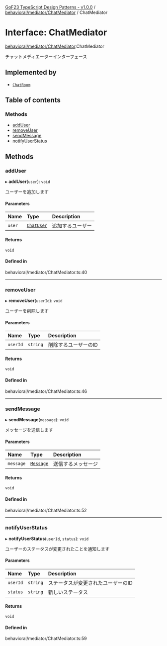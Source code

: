 [GoF23 TypeScript Design Patterns - v1.0.0](../README.md) / [behavioral/mediator/ChatMediator](../modules/behavioral_mediator_ChatMediator.md) / ChatMediator

# Interface: ChatMediator

[behavioral/mediator/ChatMediator](../modules/behavioral_mediator_ChatMediator.md).ChatMediator

チャットメディエーターインターフェース

## Implemented by

- [`ChatRoom`](../classes/behavioral_mediator_ChatRoom.ChatRoom.md)

## Table of contents

### Methods

- [addUser](behavioral_mediator_ChatMediator.ChatMediator.md#adduser)
- [removeUser](behavioral_mediator_ChatMediator.ChatMediator.md#removeuser)
- [sendMessage](behavioral_mediator_ChatMediator.ChatMediator.md#sendmessage)
- [notifyUserStatus](behavioral_mediator_ChatMediator.ChatMediator.md#notifyuserstatus)

## Methods

### addUser

▸ **addUser**(`user`): `void`

ユーザーを追加します

#### Parameters

| Name | Type | Description |
| :------ | :------ | :------ |
| `user` | [`ChatUser`](../classes/behavioral_mediator_ChatMediator.ChatUser.md) | 追加するユーザー |

#### Returns

`void`

#### Defined in

behavioral/mediator/ChatMediator.ts:40

___

### removeUser

▸ **removeUser**(`userId`): `void`

ユーザーを削除します

#### Parameters

| Name | Type | Description |
| :------ | :------ | :------ |
| `userId` | `string` | 削除するユーザーのID |

#### Returns

`void`

#### Defined in

behavioral/mediator/ChatMediator.ts:46

___

### sendMessage

▸ **sendMessage**(`message`): `void`

メッセージを送信します

#### Parameters

| Name | Type | Description |
| :------ | :------ | :------ |
| `message` | [`Message`](behavioral_mediator_ChatMediator.Message.md) | 送信するメッセージ |

#### Returns

`void`

#### Defined in

behavioral/mediator/ChatMediator.ts:52

___

### notifyUserStatus

▸ **notifyUserStatus**(`userId`, `status`): `void`

ユーザーのステータスが変更されたことを通知します

#### Parameters

| Name | Type | Description |
| :------ | :------ | :------ |
| `userId` | `string` | ステータスが変更されたユーザーのID |
| `status` | `string` | 新しいステータス |

#### Returns

`void`

#### Defined in

behavioral/mediator/ChatMediator.ts:59
